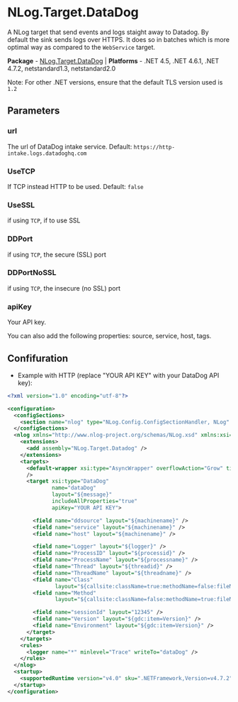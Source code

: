 # NLog.Target.DataDog

A NLog target that send events and logs staight away to Datadog. By default the sink sends logs over HTTPS.
It does so in batches which is more optimal way as compared to the `WebService` target.

**Package** - [NLog.Target.DataDog](https://www.nuget.org/packages/NLog.Target.Datadog/)
| **Platforms** - .NET 4.5, .NET 4.6.1, .NET 4.7.2, netstandard1.3, netstandard2.0

Note: For other .NET versions, ensure that the default TLS version used is `1.2`


## Parameters

### url
The url of DataDog intake service. Default: `https://http-intake.logs.datadoghq.com`

### UseTCP
If TCP instead HTTP to be used. Default: `false`

### UseSSL
if using `TCP`, if to use SSL

### DDPort
if using `TCP`, the secure (SSL) port

### DDPortNoSSL
if using `TCP`, the insecure (no SSL) port

### apiKey
Your API key.

You can also add the following properties: source, service, host, tags.

## Confifuration

* Example with HTTP (replace "YOUR API KEY" with your DataDog API key):

```xml
<?xml version="1.0" encoding="utf-8"?>

<configuration>
  <configSections>
    <section name="nlog" type="NLog.Config.ConfigSectionHandler, NLog" />
  </configSections>
  <nlog xmlns="http://www.nlog-project.org/schemas/NLog.xsd" xmlns:xsi="http://www.w3.org/2001/XMLSchema-instance">
    <extensions>
      <add assembly="NLog.Target.Datadog" />
    </extensions>
    <targets>
      <default-wrapper xsi:type="AsyncWrapper" overflowAction="Grow" timeToSleepBetweenBatches="1"
      />
      <target xsi:type="DataDog"
              name="dataDog"
              layout="${message}"
              includeAllProperties="true"
              apiKey="YOUR API KEY">

        <field name="ddsource" layout="${machinename}" />
        <field name="service" layout="${machinename}" />
        <field name="host" layout="${machinename}" />

        <field name="Logger" layout="${logger}" />
        <field name="ProcessID" layout="${processid}" />
        <field name="ProcessName" layout="${processname}" />
        <field name="Thread" layout="${threadid}" />
        <field name="ThreadName" layout="${threadname}" />
        <field name="Class"
               layout="${callsite:className=true:methodName=false:fileName=false:includeSourcePath=false}" />
        <field name="Method"
               layout="${callsite:className=false:methodName=true:fileName=false:includeSourcePath=false}" />

        <field name="sessionId" layout="12345" />
        <field name="Version" layout="${gdc:item=Version}" />
        <field name="Environment" layout="${gdc:item=Version}" />
      </target>
    </targets>
    <rules>
      <logger name="*" minlevel="Trace" writeTo="dataDog" />
    </rules>
  </nlog>
  <startup>
    <supportedRuntime version="v4.0" sku=".NETFramework,Version=v4.7.2" />
  </startup>
</configuration>
```

